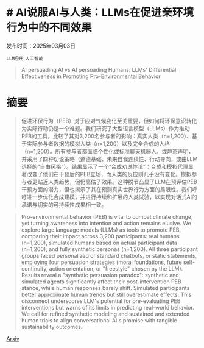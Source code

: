 # # AI说服AI与人类：LLMs在促进亲环境行为中的不同效果

发布时间：2025年03月03日

`LLM应用` `人工智能`

> AI persuading AI vs AI persuading Humans: LLMs' Differential Effectiveness in Promoting Pro-Environmental Behavior

# 摘要

> 促进环保行为（PEB）对于应对气候变化至关重要，但如何将环保意识转化为实际行动仍是一个难题。我们研究了大型语言模型（LLMs）作为推动PEB的工具，比较了其对3,200名参与者的影响：真实人类（n=1,200）、基于实际参与者数据的模拟人类（n=1,200）以及完全合成的人格（n=1,200）。所有参与者都面临个性化或标准聊天机器人，或静态声明，并采用了四种劝说策略（道德基础、未来自我连续性、行动导向，或由LLM选择的“自由风格”）。结果显示了一个“合成劝说悖论”：合成和模拟代理显著改变了他们在干预后的PEB立场，而人类的反应则几乎没有变化。模拟参与者更贴近人类趋势，但仍高估了效果。这种脱节凸显了LLM在预评估PEB干预方面的潜力，但也揭示了其在预测真实世界行为方面的局限性。我们呼吁进一步优化合成建模，并进行持续和扩展的人类试验，以实现对话式AI的承诺与切实的可持续性成果相一致。

> Pro-environmental behavior (PEB) is vital to combat climate change, yet turning awareness into intention and action remains elusive. We explore large language models (LLMs) as tools to promote PEB, comparing their impact across 3,200 participants: real humans (n=1,200), simulated humans based on actual participant data (n=1,200), and fully synthetic personas (n=1,200). All three participant groups faced personalized or standard chatbots, or static statements, employing four persuasion strategies (moral foundations, future self-continuity, action orientation, or "freestyle" chosen by the LLM). Results reveal a "synthetic persuasion paradox": synthetic and simulated agents significantly affect their post-intervention PEB stance, while human responses barely shift. Simulated participants better approximate human trends but still overestimate effects. This disconnect underscores LLM's potential for pre-evaluating PEB interventions but warns of its limits in predicting real-world behavior. We call for refined synthetic modeling and sustained and extended human trials to align conversational AI's promise with tangible sustainability outcomes.

[Arxiv](https://arxiv.org/abs/2503.02067)